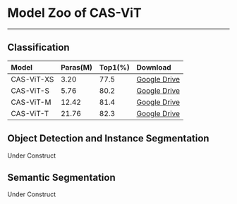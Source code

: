 # Model Zoo of CAS-ViT

---

## Classification

| Model | Paras(M) | Top1(%) | Download |
| :--- | :--- | :--- | :--- |
| CAS-ViT-XS | 3.20 | 77.5 | [Google Drive](https://drive.google.com/file/d/1Rb9cFsLRMVZAi-lTQ34RGfS91g0JEoWe/view?usp=sharing) |
| CAS-ViT-S  | 5.76 | 80.2 | [Google Drive](https://drive.google.com/file/d/1Bf5Wo1aYrR-z75ZCZl_z4PL9CtnHoELl/view?usp=sharing) |
| CAS-ViT-M  | 12.42 | 81.4 | [Google Drive](https://drive.google.com/file/d/1PAmXHVaAIhN8jw3WxWyVZYaD120AhQNq/view?usp=sharing) |
| CAS-ViT-T  | 21.76 | 82.3 | [Google Drive](https://drive.google.com/file/d/1pPUwOl64IMlWdKFQFREVcbJYCp7g8EaP/view?usp=sharing) |

## Object Detection and Instance Segmentation

Under Construct

## Semantic Segmentation

Under Construct

